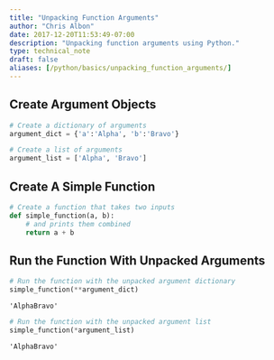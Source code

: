 ```yaml
---
title: "Unpacking Function Arguments"
author: "Chris Albon"
date: 2017-12-20T11:53:49-07:00
description: "Unpacking function arguments using Python."
type: technical_note
draft: false
aliases: [/python/basics/unpacking_function_arguments/]
---
```

## Create Argument Objects


```python
# Create a dictionary of arguments
argument_dict = {'a':'Alpha', 'b':'Bravo'}

# Create a list of arguments
argument_list = ['Alpha', 'Bravo']
```

## Create A Simple Function


```python
# Create a function that takes two inputs
def simple_function(a, b):
    # and prints them combined
    return a + b
```

## Run the Function With Unpacked Arguments


```python
# Run the function with the unpacked argument dictionary
simple_function(**argument_dict)
```




    'AlphaBravo'




```python
# Run the function with the unpacked argument list
simple_function(*argument_list)
```




    'AlphaBravo'


